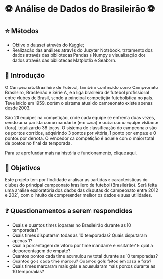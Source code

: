 # :soccer: Análise de Dados do Brasileirão :soccer:

## :star: Métodos

- Obtive o dataset através do Kaggle;
- Realização das análises através do Jupyter Notebook, tratamento dos dados através das bibliotecas Pandas e Numpy e visualização dos dados através das bibliotecas Matplotlib e Seaborn.

## :pushpin: Introdução

O Campeonato Brasileiro de Futebol, também conhecido como Campeonato Brasileiro, Brasileirão e Série A, é a liga brasileira de futebol profissional entre clubes do Brasil, sendo a principal competição futebolística no país. Teve início em 1959, porém o sistema atual do campeonato existe apenas desde 2003.

São 20 equipes na competição, onde cada equipe se enfrenta duas vezes, sendo uma partida como mandante (em casa) e outra como equipe visitante (fora), totalizando 38 jogos. O sistema de classificação do campeonato são os pontos corridos, adquirindo 3 pontos por vitória, 1 ponto por empate e 0 pontos por derrota. O vencedor da competição é aquele com o maior total de pontos no final da temporada.

Para se aprofundar mais na história e funcionamento, [clique aqui](https://pt.wikipedia.org/wiki/Campeonato_Brasileiro_de_Futebol).

## :checkered_flag: Objetivos
Este projeto tem por finalidade analisar as partidas e características do clubes do  principal campeonato brasilero de futebol (Brasileirão). Será feita uma análise exploratória dos dados das disputas do campeonato entre 2012 e 2021, com o intuito de compreender melhor os dados e suas utilidades.

## :question: Questionamentos a serem respondidos

- Quais e quantos times jogaram no Brasileirão durante as 10 temporadas?
- Quais times disputaram todas as 10 temporadas? Quais disputaram apenas 1?
- Qual a porcentagem de vitória por time mandante e visitante? E qual a de porcentagem de empate?
- Quantos pontos cada time acumulou no total durante as 10 temporadas?
- Quantos gols cada time marcou? Quantos gols feitos em casa e fora?
- Quais times marcaram mais gols e acumularam mais pontos durante as 10 temporadas?
